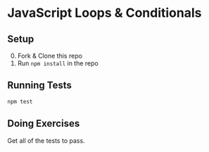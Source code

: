 # JavaScript Loops & Conditionals

## Setup

0. Fork & Clone this repo
0. Run `npm install` in the repo

## Running Tests

```sh
npm test
```

## Doing Exercises

Get all of the tests to pass.
